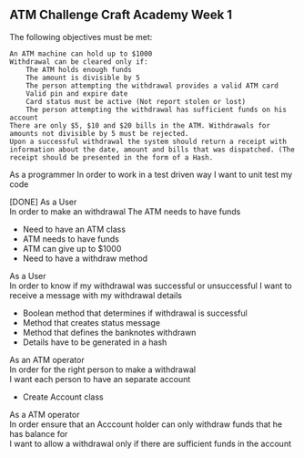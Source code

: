 ## ATM Challenge Craft Academy Week 1

The following objectives must be met:

    An ATM machine can hold up to $1000
    Withdrawal can be cleared only if:
        The ATM holds enough funds
        The amount is divisible by 5
        The person attempting the withdrawal provides a valid ATM card
        Valid pin and expire date
        Card status must be active (Not report stolen or lost)
        The person attempting the withdrawal has sufficient funds on his account
    There are only $5, $10 and $20 bills in the ATM. Withdrawals for amounts not divisible by 5 must be rejected.
    Upon a successful withdrawal the system should return a receipt with information about the date, amount and bills that was dispatched. (The receipt should be presented in the form of a Hash.



As a programmer
In order to work in a test driven way
I want to unit test my code


[DONE] As a User       
 In order to make an withdrawal     The ATM needs to have funds
 * Need to have an ATM class
 * ATM needs to have funds
 * ATM can give up to $1000
 * Need to have a withdraw method

 As a User               
In order to know if my withdrawal was successful or unsuccessful      I want to receive a message with my withdrawal details
* Boolean method that determines if withdrawal is successful
* Method that creates status message
* Method that defines the banknotes withdrawn
* Details have to be generated in a hash

As an ATM operator          
In order for the right person to make a withdrawal            
I want each person to have an separate account
* Create Account class


As a ATM operator           
In order ensure that an Acccount holder can only withdraw funds that he has balance for           
I want to allow a withdrawal only if there are sufficient funds in the account